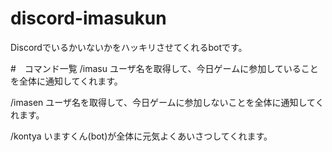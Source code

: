 # discord-imasukun
Discordでいるかいないかをハッキリさせてくれるbotです。

#　コマンド一覧
/imasu
ユーザ名を取得して、今日ゲームに参加していることを全体に通知してくれます。

/imasen
ユーザ名を取得して、今日ゲームに参加しないことを全体に通知してくれます。

/kontya
いますくん(bot)が全体に元気よくあいさつしてくれます。
